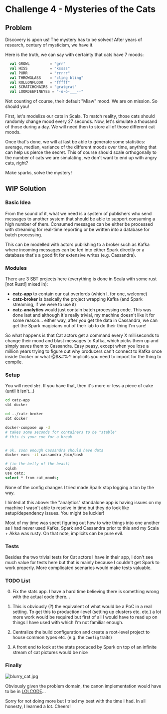 # Challenge 4 - Mysteries of the Cats

## Problem
Discovery is upon us! The mystery has to be solved! 
After years of research, century of mysticism, we have it.

Here is the truth, we can say with certainty that cats have 7 moods:
```scala
  val GROWL         = "grr"
  val HISS          = "kssss"
  val PURR          = "rrrrr"
  val THROWGLASS    = "cling bling"
  val ROLLONFLOOR   = "fffff"
  val SCRATCHCHAIRS = "gratgrat"
  val LOOKDEEPINEYES = "-o-o-___--"
``` 
Not counting of course, their default "Miaw" mood.
We are on mission. So should you!

First, let's modelize our cats in Scala.
To match reality, those cats should randomly change mood every 27 seconds.
Now, let's simulate a thousand of those during a day.
We will need then to store all of those different cat moods.

Once that's done, we will at last be able to generate some statistics: average, median, variance of the different moods 
over time, anything that can help us pierce the secret.
This of course should scale orthogonally to the number of cats we are simulating, we don't want to end up with angry 
cats, right?

Make sparks, solve the mystery!


## WIP Solution
### Basic Idea 

From the sound of it, what we need is a system of publishers who send messages to another 
system that should be able to support consuming a high number of them.
Consumed messages can be either be processed with streaming for real-time reporting 
or be written into a database for batch processing.

This can be modelled with actors publishing to a broker such as Kafka where incoming messages
can be fed into either Spark directly or a database that's a good fit for extensive writes 
(e.g. Cassandra).

### Modules
There are 3 SBT projects here (everything is done in Scala with some rust [not Rust!] mixed in):
- **catz-app** to contain our cat overlords (which I, for one, welcome) 
- **catz-broker** is basically the project wrapping Kafka (and Spark streaming, if we were to use it)
- **catz-analytics** would just contain batch processing code. This was done last and 
although it's really trivial, my machine doesn't like it for some reason... either way,
after you get the data in Cassandra, we can get the Spark magicians out of their lab 
to do their thing I'm sure!

So what happens is that Cat actors get a command every X milliseconds to change their
mood and blast messages to Kafka, which picks them up and simply saves them
to Cassandra. Easy peasy, except when you lose a million years trying to figure
out why producers can't connect to Kafka once inside Docker or what @$&#%^!
implicits you need to import for the thing to compile.

### Setup
You will need `sbt`. If you have that, then it's more or less a piece of cake (until it isn't...)

```bash
cd catz-app
sbt docker

cd ../catz-broker
sbt docker

docker-compose up -d
# takes some seconds for containers to be "stable"
# this is your cue for a break


# ok, soon enough Cassandra should have data
docker exec -it cassandra /bin/bash

# (in the belly of the beast)
cqlsh
use catz;
select * from cat_moods;
```

None of the config changes I tried made Spark stop logging a ton by the way.

I hinted at this above: the "analytics" standalone app is having issues on my machine 
I wasn't able to resolve in time but they do look like setup/dependency issues. 
You might be luckier!

Most of my time was spent figuring out how to wire things into one another as I had
never used Kafka, Spark and Cassandra prior to this and my Scala + Akka was rusty. 
On that note, implicits can be pure evil.

### Tests

Besides the two trivial tests for Cat actors I have in their app, I don't see 
much value for tests here but that is mainly because I couldn't get Spark to work properly.
More complicated scenarios would make tests valuable.


### TODO List
0. Fix the stats app. I have a hard time believing there is something wrong with the 
actual code there...

1. This is obviously (?) the equivalent of what would be a PoC in a real setting. 
To get this to production-level (setting up clusters etc. etc.) a lot more work 
would be required but first of all I would have to read up on things I have used 
with which I'm not familiar enough.

2. Centralize the build configuration and create a root-level project to house common types etc.
(e.g. the `Config` traits)

3. A front end to look at the stats produced by Spark on top of an infinite stream of 
cat pictures would be nice

### Finally
![blurry_cat.jpg](https://pics.me.me/thumb_cat-falling-off-a-table-42299280.png)

Obviously given the problem domain, the canon implementation would have to be in [LOLCODE](http://www.lolcode.org)...

Sorry for not doing more but I tried my best with the time I had. In all honesty, I learned a lot. Cheers!